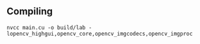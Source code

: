 ## Compiling

`nvcc main.cu -o build/lab -lopencv_highgui,opencv_core,opencv_imgcodecs,opencv_imgproc`

